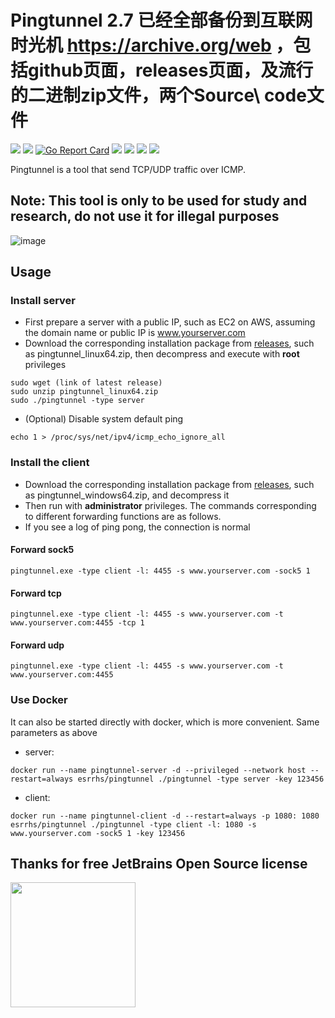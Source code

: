 # Pingtunnel 2.7 已经全部备份到互联网时光机 https://archive.org/web ，包括github页面，releases页面，及流行的二进制zip文件，两个Source\ code文件

[<img src="https://img.shields.io/github/license/esrrhs/pingtunnel">](https://github.com/esrrhs/pingtunnel)
[<img src="https://img.shields.io/github/languages/top/esrrhs/pingtunnel">](https://github.com/esrrhs/pingtunnel)
[![Go Report Card](https://goreportcard.com/badge/github.com/esrrhs/pingtunnel)](https://goreportcard.com/report/github.com/esrrhs/pingtunnel)
[<img src="https://img.shields.io/github/v/release/esrrhs/pingtunnel">](https://github.com/esrrhs/pingtunnel/releases)
[<img src="https://img.shields.io/github/downloads/esrrhs/pingtunnel/total">](https://github.com/esrrhs/pingtunnel/releases)
[<img src="https://img.shields.io/docker/pulls/esrrhs/pingtunnel">](https://hub.docker.com/repository/docker/esrrhs/pingtunnel)
[<img src="https://img.shields.io/github/actions/workflow/status/esrrhs/pingtunnel/go.yml?branch=master">](https://github.com/esrrhs/pingtunnel/actions)

Pingtunnel is a tool that send TCP/UDP traffic over ICMP.

## Note: This tool is only to be used for study and research, do not use it for illegal purposes

![image](network.jpg)

## Usage

### Install server

-   First prepare a server with a public IP, such as EC2 on AWS, assuming the domain name or public IP is www.yourserver.com
-   Download the corresponding installation package from [releases](https://github.com/esrrhs/pingtunnel/releases), such as pingtunnel_linux64.zip, then decompress and execute with **root** privileges

```
sudo wget (link of latest release)
sudo unzip pingtunnel_linux64.zip
sudo ./pingtunnel -type server
```

-   (Optional) Disable system default ping

```
echo 1 > /proc/sys/net/ipv4/icmp_echo_ignore_all
```

### Install the client

-   Download the corresponding installation package from [releases](https://github.com/esrrhs/pingtunnel/releases), such as pingtunnel_windows64.zip, and decompress it
-   Then run with **administrator** privileges. The commands corresponding to different forwarding functions are as follows.
-   If you see a log of ping pong, the connection is normal

#### Forward sock5

```
pingtunnel.exe -type client -l: 4455 -s www.yourserver.com -sock5 1
```

#### Forward tcp

```
pingtunnel.exe -type client -l: 4455 -s www.yourserver.com -t www.yourserver.com:4455 -tcp 1
```

#### Forward udp

```
pingtunnel.exe -type client -l: 4455 -s www.yourserver.com -t www.yourserver.com:4455
```

### Use Docker
It can also be started directly with docker, which is more convenient. Same parameters as above
-   server:
```
docker run --name pingtunnel-server -d --privileged --network host --restart=always esrrhs/pingtunnel ./pingtunnel -type server -key 123456
```
-   client:
```
docker run --name pingtunnel-client -d --restart=always -p 1080: 1080 esrrhs/pingtunnel ./pingtunnel -type client -l: 1080 -s www.yourserver.com -sock5 1 -key 123456
```

## Thanks for free JetBrains Open Source license

<img src="https://resources.jetbrains.com/storage/products/company/brand/logos/GoLand.png" height="200"/></a>


